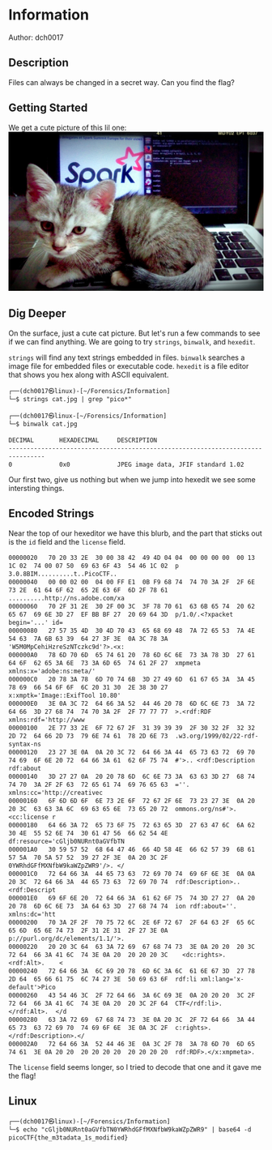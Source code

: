 # Information
Author: dch0017

## Description
Files can always be changed in a secret way. Can you find the flag?

## Getting Started
We get a cute picture of this lil one:</br>
![cat](./cat.jpg)
</br>


## Dig Deeper
On the surface, just a cute cat picture. But let's run a few commands to see if we can find anything.
We are going to try ```strings```, ```binwalk```, and ```hexedit```.

```strings``` will find any text strings embedded in files. 
```binwalk``` searches a image file for embedded files or executable code.
```hexedit``` is a file editor that shows you hex along with ASCII equivalent.

```console
┌──(dch0017㉿linux)-[~/Forensics/Information]
└─$ strings cat.jpg | grep "pico*"

┌──(dch0017㉿linux-[~/Forensics/Information]
└─$ binwalk cat.jpg

DECIMAL       HEXADECIMAL     DESCRIPTION
--------------------------------------------------------------------------------
0             0x0             JPEG image data, JFIF standard 1.02
```

Our first two, give us nothing but when we jump into hexedit we see some intersting things.

## Encoded Strings
Near the top of our hexeditor we have this blurb, and the part that sticks out is the ```id``` field and the ```license``` field.

```
00000020   70 20 33 2E  30 00 38 42  49 4D 04 04  00 00 00 00  00 13 1C 02  74 00 07 50  69 63 6F 43  54 46 1C 02  p 3.0.8BIM..........t..PicoCTF..
00000040   00 00 02 00  04 00 FF E1  0B F9 68 74  74 70 3A 2F  2F 6E 73 2E  61 64 6F 62  65 2E 63 6F  6D 2F 78 61  ..........http://ns.adobe.com/xa
00000060   70 2F 31 2E  30 2F 00 3C  3F 78 70 61  63 6B 65 74  20 62 65 67  69 6E 3D 27  EF BB BF 27  20 69 64 3D  p/1.0/.<?xpacket begin='...' id=
00000080   27 57 35 4D  30 4D 70 43  65 68 69 48  7A 72 65 53  7A 4E 54 63  7A 6B 63 39  64 27 3F 3E  0A 3C 78 3A  'W5M0MpCehiHzreSzNTczkc9d'?>.<x:
000000A0   78 6D 70 6D  65 74 61 20  78 6D 6C 6E  73 3A 78 3D  27 61 64 6F  62 65 3A 6E  73 3A 6D 65  74 61 2F 27  xmpmeta xmlns:x='adobe:ns:meta/'
000000C0   20 78 3A 78  6D 70 74 6B  3D 27 49 6D  61 67 65 3A  3A 45 78 69  66 54 6F 6F  6C 20 31 30  2E 38 30 27   x:xmptk='Image::ExifTool 10.80'
000000E0   3E 0A 3C 72  64 66 3A 52  44 46 20 78  6D 6C 6E 73  3A 72 64 66  3D 27 68 74  74 70 3A 2F  2F 77 77 77  >.<rdf:RDF xmlns:rdf='http://www
00000100   2E 77 33 2E  6F 72 67 2F  31 39 39 39  2F 30 32 2F  32 32 2D 72  64 66 2D 73  79 6E 74 61  78 2D 6E 73  .w3.org/1999/02/22-rdf-syntax-ns
00000120   23 27 3E 0A  0A 20 3C 72  64 66 3A 44  65 73 63 72  69 70 74 69  6F 6E 20 72  64 66 3A 61  62 6F 75 74  #'>.. <rdf:Description rdf:about
00000140   3D 27 27 0A  20 20 78 6D  6C 6E 73 3A  63 63 3D 27  68 74 74 70  3A 2F 2F 63  72 65 61 74  69 76 65 63  =''.  xmlns:cc='http://creativec
00000160   6F 6D 6D 6F  6E 73 2E 6F  72 67 2F 6E  73 23 27 3E  0A 20 20 3C  63 63 3A 6C  69 63 65 6E  73 65 20 72  ommons.org/ns#'>.  <cc:license r
00000180   64 66 3A 72  65 73 6F 75  72 63 65 3D  27 63 47 6C  6A 62 30 4E  55 52 6E 74  30 61 47 56  66 62 54 4E  df:resource='cGljb0NURnt0aGVfbTN
000001A0   30 59 57 52  68 64 47 46  66 4D 58 4E  66 62 57 39  6B 61 57 5A  70 5A 57 52  39 27 2F 3E  0A 20 3C 2F  0YWRhdGFfMXNfbW9kaWZpZWR9'/>. </
000001C0   72 64 66 3A  44 65 73 63  72 69 70 74  69 6F 6E 3E  0A 0A 20 3C  72 64 66 3A  44 65 73 63  72 69 70 74  rdf:Description>.. <rdf:Descript
000001E0   69 6F 6E 20  72 64 66 3A  61 62 6F 75  74 3D 27 27  0A 20 20 78  6D 6C 6E 73  3A 64 63 3D  27 68 74 74  ion rdf:about=''.  xmlns:dc='htt
00000200   70 3A 2F 2F  70 75 72 6C  2E 6F 72 67  2F 64 63 2F  65 6C 65 6D  65 6E 74 73  2F 31 2E 31  2F 27 3E 0A  p://purl.org/dc/elements/1.1/'>.
00000220   20 20 3C 64  63 3A 72 69  67 68 74 73  3E 0A 20 20  20 3C 72 64  66 3A 41 6C  74 3E 0A 20  20 20 20 3C    <dc:rights>.   <rdf:Alt>.    <
00000240   72 64 66 3A  6C 69 20 78  6D 6C 3A 6C  61 6E 67 3D  27 78 2D 64  65 66 61 75  6C 74 27 3E  50 69 63 6F  rdf:li xml:lang='x-default'>Pico
00000260   43 54 46 3C  2F 72 64 66  3A 6C 69 3E  0A 20 20 20  3C 2F 72 64  66 3A 41 6C  74 3E 0A 20  20 3C 2F 64  CTF</rdf:li>.   </rdf:Alt>.  </d
00000280   63 3A 72 69  67 68 74 73  3E 0A 20 3C  2F 72 64 66  3A 44 65 73  63 72 69 70  74 69 6F 6E  3E 0A 3C 2F  c:rights>. </rdf:Description>.</
000002A0   72 64 66 3A  52 44 46 3E  0A 3C 2F 78  3A 78 6D 70  6D 65 74 61  3E 0A 20 20  20 20 20 20  20 20 20 20  rdf:RDF>.</x:xmpmeta>.

```

The ```license``` field seems longer, so I tried to decode that one and it gave me the flag!

## Linux
```console
┌──(dch0017㉿linux)-[~/Forensics/Information]
└─$ echo "cGljb0NURnt0aGVfbTN0YWRhdGFfMXNfbW9kaWZpZWR9" | base64 -d
picoCTF{the_m3tadata_1s_modified}
```
